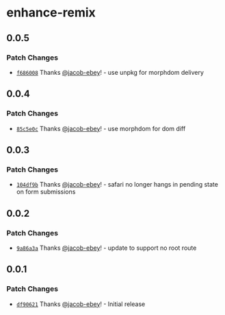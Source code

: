 # enhance-remix

## 0.0.5

### Patch Changes

- [`f686008`](https://github.com/jacob-ebey/enhance-remix/commit/f686008b69a76ec490c8a76a90665ced2c333bb8) Thanks [@jacob-ebey](https://github.com/jacob-ebey)! - use unpkg for morphdom delivery

## 0.0.4

### Patch Changes

- [`85c5e0c`](https://github.com/jacob-ebey/enhance-remix/commit/85c5e0c3c9e16d0de9d5d4438015247de75a8c2f) Thanks [@jacob-ebey](https://github.com/jacob-ebey)! - use morphdom for dom diff

## 0.0.3

### Patch Changes

- [`104df9b`](https://github.com/jacob-ebey/enhance-remix/commit/104df9b305b3cc440a1c15eb2c3b7298c97327aa) Thanks [@jacob-ebey](https://github.com/jacob-ebey)! - safari no longer hangs in pending state on form submissions

## 0.0.2

### Patch Changes

- [`9a86a3a`](https://github.com/jacob-ebey/enhance-remix/commit/9a86a3a53134a9e010a8ad38320c587593d3267b) Thanks [@jacob-ebey](https://github.com/jacob-ebey)! - update to support no root route

## 0.0.1

### Patch Changes

- [`df90621`](https://github.com/jacob-ebey/enhance-remix/commit/df90621d741d000a53dbc0d84f6c8ce33e84246a) Thanks [@jacob-ebey](https://github.com/jacob-ebey)! - Initial release
